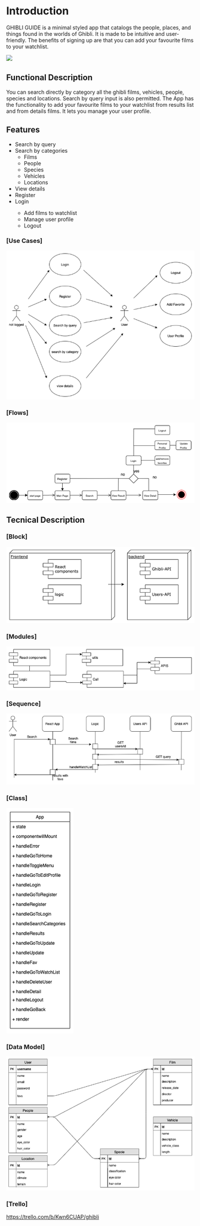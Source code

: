 # Introduction

GHIBLI GUIDE is a minimal styled app that catalogs the people, places, and things found in the worlds of Ghibli. It is made to be intuitive and user-friendly. The benefits of signing up are that you can add your favourite films to your watchlist.

![](https://media.giphy.com/media/pt0EKLDJmVvlS/giphy.gif)

## Functional Description

You can search directly by category all the ghibli films, vehicles, people, species and locations. Search by query input is also permitted.
The App has the functionality to add your favourite films to your watchlist from results list and from details films. It lets you manage your user profile.


## Features

<ul>
    <li>Search by query</li>
    <li>Search by categories
        <ul>
            <li>Films</li>
            <li>People</li>
            <li>Species</li>
            <li>Vehicles</li>
            <li>Locations</li>
        </ul>
    </li>
    <li>View details</li>
    <li>Register</li>
    <li>Login</li>
    <ul>
        <li>Add films to watchlist</li>
        <li>Manage user profile</li>
        <li>Logout</li>
    </ul>
</ul>

### [Use Cases] 

![](images/ghibli-use-cases.png)

### [Flows] 

![](images/ghibli-flow.png)

## Tecnical Description

### [Block] 

![](images/ghibli-block.png)

### [Modules]

![](images/ghibli-modules.png)

### [Sequence]

![](images/ghibli-sequence.png)

### [Class]

![](images/ghibli-class.png)

### [Data Model]

![](images/ghibli-data-model.png)

### [Trello]

https://trello.com/b/Kwn6CUAP/ghibli

